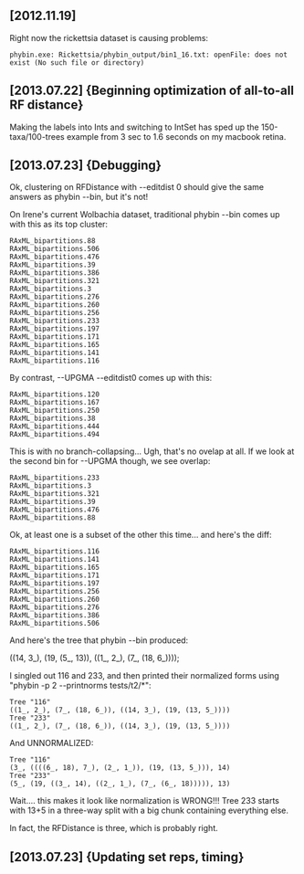 

[2012.11.19]
------------

Right now the rickettsia dataset is causing problems:

    phybin.exe: Rickettsia/phybin_output/bin1_16.txt: openFile: does not exist (No such file or directory)

[2013.07.22] {Beginning optimization of all-to-all RF distance}
---------------------------------------------------------------

Making the labels into Ints and switching to IntSet has sped up the
150-taxa/100-trees example from 3 sec to 1.6 seconds on my macbook
retina.


[2013.07.23] {Debugging}
------------------------

Ok, clustering on RFDistance with --editdist 0 should give the same
answers as phybin --bin, but it's not!

On Irene's current Wolbachia dataset, traditional phybin --bin comes
up with this as its top cluster:

    RAxML_bipartitions.88
    RAxML_bipartitions.506
    RAxML_bipartitions.476
    RAxML_bipartitions.39
    RAxML_bipartitions.386
    RAxML_bipartitions.321
    RAxML_bipartitions.3
    RAxML_bipartitions.276
    RAxML_bipartitions.260
    RAxML_bipartitions.256
    RAxML_bipartitions.233
    RAxML_bipartitions.197
    RAxML_bipartitions.171
    RAxML_bipartitions.165
    RAxML_bipartitions.141
    RAxML_bipartitions.116

By contrast, --UPGMA --editdist0 comes up with this:

    RAxML_bipartitions.120
    RAxML_bipartitions.167
    RAxML_bipartitions.250
    RAxML_bipartitions.38
    RAxML_bipartitions.444
    RAxML_bipartitions.494
    
This is with no branch-collapsing...  Ugh, that's no ovelap at all.
If we look at the second bin for --UPGMA though, we see overlap:

    RAxML_bipartitions.233
    RAxML_bipartitions.3
    RAxML_bipartitions.321
    RAxML_bipartitions.39
    RAxML_bipartitions.476
    RAxML_bipartitions.88

Ok, at least one is a subset of the other this time... and here's the diff:

    RAxML_bipartitions.116
    RAxML_bipartitions.141
    RAxML_bipartitions.165
    RAxML_bipartitions.171
    RAxML_bipartitions.197
    RAxML_bipartitions.256
    RAxML_bipartitions.260
    RAxML_bipartitions.276
    RAxML_bipartitions.386
    RAxML_bipartitions.506

And here's the tree that phybin --bin produced:

   ((14, 3_), (19, (5_, 13)), ((1_, 2_), (7_, (18, 6_))));

I singled out 116 and 233, and then printed their normalized forms
using "phybin -p 2 --printnorms tests/t2/*":

    Tree "116"
    ((1_, 2_), (7_, (18, 6_)), ((14, 3_), (19, (13, 5_))))
    Tree "233"
    ((1_, 2_), (7_, (18, 6_)), ((14, 3_), (19, (13, 5_))))

And UNNORMALIZED:

    Tree "116"
    (3_, ((((6_, 18), 7_), (2_, 1_)), (19, (13, 5_))), 14)
    Tree "233"
    (5_, (19, ((3_, 14), ((2_, 1_), (7_, (6_, 18))))), 13)

Wait.... this makes it look like normalization is WRONG!!!
Tree 233 starts with 13+5 in a three-way split with a big chunk
containing everything else.

In fact, the RFDistance is three, which is probably right.

[2013.07.23] {Updating set reps, timing}
----------------------------------------


